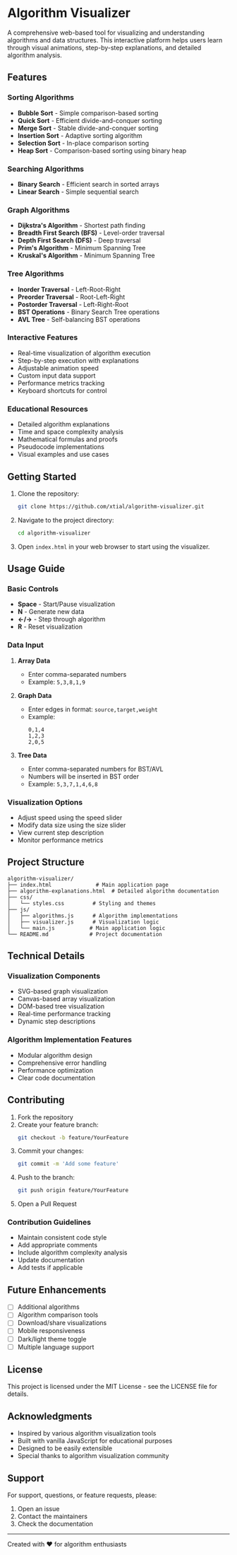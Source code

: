# Algorithm Visualizer

A comprehensive web-based tool for visualizing and understanding algorithms and data structures. This interactive platform helps users learn through visual animations, step-by-step explanations, and detailed algorithm analysis.

## Features

### Sorting Algorithms
- **Bubble Sort** - Simple comparison-based sorting
- **Quick Sort** - Efficient divide-and-conquer sorting
- **Merge Sort** - Stable divide-and-conquer sorting
- **Insertion Sort** - Adaptive sorting algorithm
- **Selection Sort** - In-place comparison sorting
- **Heap Sort** - Comparison-based sorting using binary heap

### Searching Algorithms
- **Binary Search** - Efficient search in sorted arrays
- **Linear Search** - Simple sequential search

### Graph Algorithms
- **Dijkstra's Algorithm** - Shortest path finding
- **Breadth First Search (BFS)** - Level-order traversal
- **Depth First Search (DFS)** - Deep traversal
- **Prim's Algorithm** - Minimum Spanning Tree
- **Kruskal's Algorithm** - Minimum Spanning Tree

### Tree Algorithms
- **Inorder Traversal** - Left-Root-Right
- **Preorder Traversal** - Root-Left-Right
- **Postorder Traversal** - Left-Right-Root
- **BST Operations** - Binary Search Tree operations
- **AVL Tree** - Self-balancing BST operations

### Interactive Features
- Real-time visualization of algorithm execution
- Step-by-step execution with explanations
- Adjustable animation speed
- Custom input data support
- Performance metrics tracking
- Keyboard shortcuts for control

### Educational Resources
- Detailed algorithm explanations
- Time and space complexity analysis
- Mathematical formulas and proofs
- Pseudocode implementations
- Visual examples and use cases

## Getting Started

1. Clone the repository:
   ```bash
   git clone https://github.com/xtial/algorithm-visualizer.git
   ```

2. Navigate to the project directory:
   ```bash
   cd algorithm-visualizer
   ```

3. Open `index.html` in your web browser to start using the visualizer.

## Usage Guide

### Basic Controls
- **Space** - Start/Pause visualization
- **N** - Generate new data
- **←/→** - Step through algorithm
- **R** - Reset visualization

### Data Input
1. **Array Data**
   - Enter comma-separated numbers
   - Example: `5,3,8,1,9`

2. **Graph Data**
   - Enter edges in format: `source,target,weight`
   - Example:
     ```
     0,1,4
     1,2,3
     2,0,5
     ```

3. **Tree Data**
   - Enter comma-separated numbers for BST/AVL
   - Numbers will be inserted in BST order
   - Example: `5,3,7,1,4,6,8`

### Visualization Options
- Adjust speed using the speed slider
- Modify data size using the size slider
- View current step description
- Monitor performance metrics

## Project Structure

```
algorithm-visualizer/
├── index.html              # Main application page
├── algorithm-explanations.html  # Detailed algorithm documentation
├── css/
│   └── styles.css         # Styling and themes
├── js/
│   ├── algorithms.js      # Algorithm implementations
│   ├── visualizer.js      # Visualization logic
│   └── main.js           # Main application logic
└── README.md             # Project documentation
```

## Technical Details

### Visualization Components
- SVG-based graph visualization
- Canvas-based array visualization
- DOM-based tree visualization
- Real-time performance tracking
- Dynamic step descriptions

### Algorithm Implementation Features
- Modular algorithm design
- Comprehensive error handling
- Performance optimization
- Clear code documentation

## Contributing

1. Fork the repository
2. Create your feature branch:
   ```bash
   git checkout -b feature/YourFeature
   ```
3. Commit your changes:
   ```bash
   git commit -m 'Add some feature'
   ```
4. Push to the branch:
   ```bash
   git push origin feature/YourFeature
   ```
5. Open a Pull Request

### Contribution Guidelines
- Maintain consistent code style
- Add appropriate comments
- Include algorithm complexity analysis
- Update documentation
- Add tests if applicable

## Future Enhancements
- [ ] Additional algorithms
- [ ] Algorithm comparison tools
- [ ] Download/share visualizations
- [ ] Mobile responsiveness
- [ ] Dark/light theme toggle
- [ ] Multiple language support

## License

This project is licensed under the MIT License - see the LICENSE file for details.

## Acknowledgments

- Inspired by various algorithm visualization tools
- Built with vanilla JavaScript for educational purposes
- Designed to be easily extensible
- Special thanks to algorithm visualization community

## Support

For support, questions, or feature requests, please:
1. Open an issue
2. Contact the maintainers
3. Check the documentation

---
Created with ❤️ for algorithm enthusiasts 